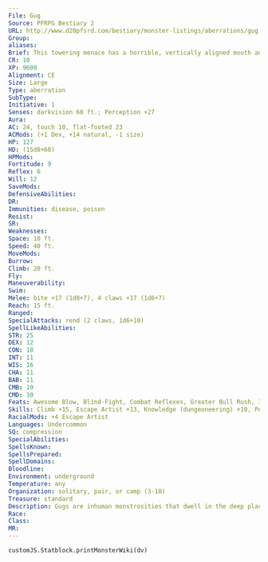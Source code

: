 ```yaml
---
File: Gug
Source: PFRPG Bestiary 2
URL: http://www.d20pfsrd.com/bestiary/monster-listings/aberrations/gug
Group: 
aliases: 
Brief: This towering menace has a horrible, vertically aligned mouth and arms that split at the elbows into twin clawed hands.
CR: 10
XP: 9600
Alignment: CE
Size: Large
Type: aberration
SubType: 
Initiative: 1
Senses: darkvision 60 ft.; Perception +27
Aura: 
AC: 24, touch 10, flat-footed 23
ACMods: (+1 Dex, +14 natural, -1 size)
HP: 127
HD: (15d8+60)
HPMods: 
Fortitude: 9
Reflex: 6
Will: 12
SaveMods: 
DefensiveAbilities: 
DR: 
Immunities: disease, poison
Resist: 
SR: 
Weaknesses: 
Space: 10 ft.
Speed: 40 ft.
MoveMods: 
Burrow: 
Climb: 20 ft.
Fly: 
Maneuverability: 
Swim: 
Melee: bite +17 (1d8+7), 4 claws +17 (1d6+7)
Reach: 15 ft.
Ranged: 
SpecialAttacks: rend (2 claws, 1d6+10)
SpellLikeAbilities: 
STR: 25
DEX: 12
CON: 18
INT: 11
WIS: 16
CHA: 11
BAB: 11
CMB: 19
CMD: 30
Feats: Awesome Blow, Blind-Fight, Combat Reflexes, Greater Bull Rush, Improved Bull Rush, Lunge, Power Attack, Skill Focus (Perception)
Skills: Climb +15, Escape Artist +13, Knowledge (dungeoneering) +10, Perception +27, Stealth +15, Survival +21
RacialMods: +4 Escape Artist
Languages: Undercommon
SQ: compression
SpecialAbilities: 
SpellsKnown: 
SpellsPrepared: 
SpellDomains: 
Bloodline: 
Environment: underground
Temperature: any
Organization: solitary, pair, or camp (3-10)
Treasure: standard
Description: Gugs are inhuman monstrosities that dwell in the deep places of the world. Whether they were banished to the dark lands by ancient gods or the light-loving races they terrorized, or perhaps were brought to the deep realms by dark powers from some even more inhuman nightmare realm, is unknown, but gugs are loathed by other races for their carnal rites of slaughter.  Gugs are 16 feet tall and weigh nearly 2,000 pounds, but they move with an eerie, unnatural gait as though their limbs contained far too many joints. They can contort and distend their limbs for greater reach or to wriggle easily through impossibly small passages. Gugs may cling for long hours to cave walls or just within dark side-caverns, lying in wait for prey to stumble too close. Their senses are keen, however, and their joy in the bloody hunt is considerable and gugs who catch the scent of blood may stalk their prey for long days, even venturing at times beyond their caves to dare the bright lands of the surface in search of tasty meat to drag back for their horrific sacrifices.  Gugs are savage fighters when driven by a strong leader, but on their own may flee if brought to fewer than half their hit points, carrying off fresh meat for later feasting if they are able. They can subsist on fungi, slimes, and molds as well as carrion and even undead flesh-particularly that of ghouls.  Some bloodthirsty gugs gain awful powers as gifts from their alien patrons. These monsters are known as savants.  They have a Charisma of 18 and can use invisibility, spike stones, transmute rock to mud, and unholy blight once per day each as spell-like abilities (CL 10th, concentration +14). Some become actual clerics or oracles of their mad gods-strange powers of darkness, insanity, and blood.  Gug savants add +1 to their CR.
Race: 
Class: 
MR: 
---
```

```dataviewjs
customJS.Statblock.printMonsterWiki(dv)
```
